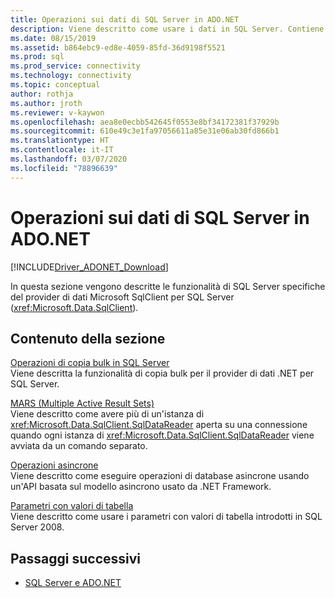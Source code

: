 ```yaml
---
title: Operazioni sui dati di SQL Server in ADO.NET
description: Viene descritto come usare i dati in SQL Server. Contiene sezioni sulle operazioni di copia bulk, MARS, le operazioni asincrone e i parametri con valori di tabella.
ms.date: 08/15/2019
ms.assetid: b864ebc9-ed8e-4059-85fd-36d9198f5521
ms.prod: sql
ms.prod_service: connectivity
ms.technology: connectivity
ms.topic: conceptual
author: rothja
ms.author: jroth
ms.reviewer: v-kaywon
ms.openlocfilehash: aea8e0ecbb542645f0553e8bf34172381f37929b
ms.sourcegitcommit: 610e49c3e1fa97056611a85e31e06ab30fd866b1
ms.translationtype: HT
ms.contentlocale: it-IT
ms.lasthandoff: 03/07/2020
ms.locfileid: "78896639"
---
```

# <a name="sql-server-data-operations-in-adonet"></a>Operazioni sui dati di SQL Server in ADO.NET

[!INCLUDE[Driver_ADONET_Download](../../../includes/driver_adonet_download.md)]

In questa sezione vengono descritte le funzionalità di SQL Server specifiche del provider di dati Microsoft SqlClient per SQL Server (<xref:Microsoft.Data.SqlClient>).  
  
## <a name="in-this-section"></a>Contenuto della sezione  
[Operazioni di copia bulk in SQL Server](bulk-copy-operations-sql-server.md)  
Viene descritta la funzionalità di copia bulk per il provider di dati .NET per SQL Server.  
  
[MARS (Multiple Active Result Sets)](multiple-active-result-sets-mars.md)  
Viene descritto come avere più di un'istanza di <xref:Microsoft.Data.SqlClient.SqlDataReader> aperta su una connessione quando ogni istanza di <xref:Microsoft.Data.SqlClient.SqlDataReader> viene avviata da un comando separato.  
  
[Operazioni asincrone](asynchronous-operations.md)  
Viene descritto come eseguire operazioni di database asincrone usando un'API basata sul modello asincrono usato da .NET Framework.  
  
[Parametri con valori di tabella](table-valued-parameters.md)  
Viene descritto come usare i parametri con valori di tabella introdotti in SQL Server 2008.  
  
## <a name="next-steps"></a>Passaggi successivi
- [SQL Server e ADO.NET](index.md)
